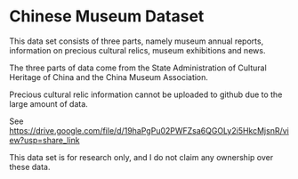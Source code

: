 # Chinese Museum Dataset
This data set consists of three parts, namely museum annual reports, information on precious cultural relics, museum exhibitions and news.  

The three parts of data come from the State Administration of Cultural Heritage of China and the China Museum Association.  

Precious cultural relic information cannot be uploaded to github due to the large amount of data.  

See https://drive.google.com/file/d/19haPgPu02PWFZsa6QGOLy2i5HkcMjsnR/view?usp=share_link  

This data set is for research only, and I do not claim any ownership over these data.
